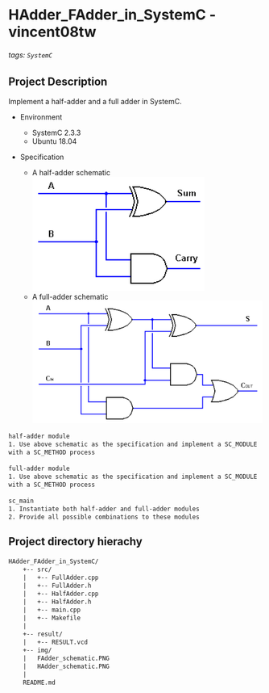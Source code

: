 # HAdder_FAdder_in_SystemC - vincent08tw
###### tags: `SystemC`

## Project Description
Implement a half-adder and a full adder in SystemC.

* Environment
	* SystemC 2.3.3
	* Ubuntu 18.04

* Specification  
	* A half-adder schematic
		![](./img/HAdder_schematic.PNG)
	* A full-adder schematic
		![](./img/FAdder_schematic.PNG)
```
half-adder module
1. Use above schematic as the specification and implement a SC_MODULE with a SC_METHOD process

full-adder module
1. Use above schematic as the specification and implement a SC_MODULE with a SC_METHOD process

sc_main
1. Instantiate both half-adder and full-adder modules
2. Provide all possible combinations to these modules
```

## Project directory hierachy
```
HAdder_FAdder_in_SystemC/
    +-- src/
    |   +-- FullAdder.cpp
    |   +-- FullAdder.h
    |   +-- HalfAdder.cpp
    |   +-- HalfAdder.h
    |   +-- main.cpp
    |   +-- Makefile
    |
	+-- result/
	|   +-- RESULT.vcd
	+-- img/
	|   FAdder_schematic.PNG
	|   HAdder_schematic.PNG
	|
	README.md
```























